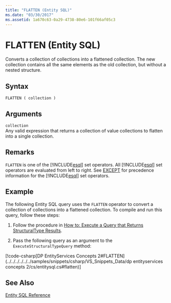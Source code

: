 ```yaml
---
title: "FLATTEN (Entity SQL)"
ms.date: "03/30/2017"
ms.assetid: 1a670c63-0a29-4738-80e6-101f66af05c3
---
```

# FLATTEN (Entity SQL)
Converts a collection of collections into a flattened collection. The new collection contains all the same elements as the old collection, but without a nested structure.  
  
## Syntax  
  
```  
FLATTEN ( collection )  
```  
  
## Arguments  
 `collection`  
 Any valid expression that returns a collection of value collections to flatten into a single collection.  
  
## Remarks  
 `FLATTEN` is one of the [!INCLUDE[esql](../../../../../../includes/esql-md.md)] set operators. All [!INCLUDE[esql](../../../../../../includes/esql-md.md)] set operators are evaluated from left to right. See [EXCEPT](../../../../../../docs/framework/data/adonet/ef/language-reference/except-entity-sql.md) for precedence information for the [!INCLUDE[esql](../../../../../../includes/esql-md.md)] set operators.  
  
## Example  
 The following Entity SQL query uses the `FLATTEN` operator to convert a collection of collections into a flattened collection. To compile and run this query, follow these steps:  
  
1. Follow the procedure in [How to: Execute a Query that Returns StructuralType Results](../../../../../../docs/framework/data/adonet/ef/how-to-execute-a-query-that-returns-structuraltype-results.md).  
  
2. Pass the following query as an argument to the `ExecuteStructuralTypeQuery` method:  
  
 [!code-csharp[DP EntityServices Concepts 2#FLATTEN](../../../../../../samples/snippets/csharp/VS_Snippets_Data/dp entityservices concepts 2/cs/entitysql.cs#flatten)]  
  
## See Also  
 [Entity SQL Reference](../../../../../../docs/framework/data/adonet/ef/language-reference/entity-sql-reference.md)
